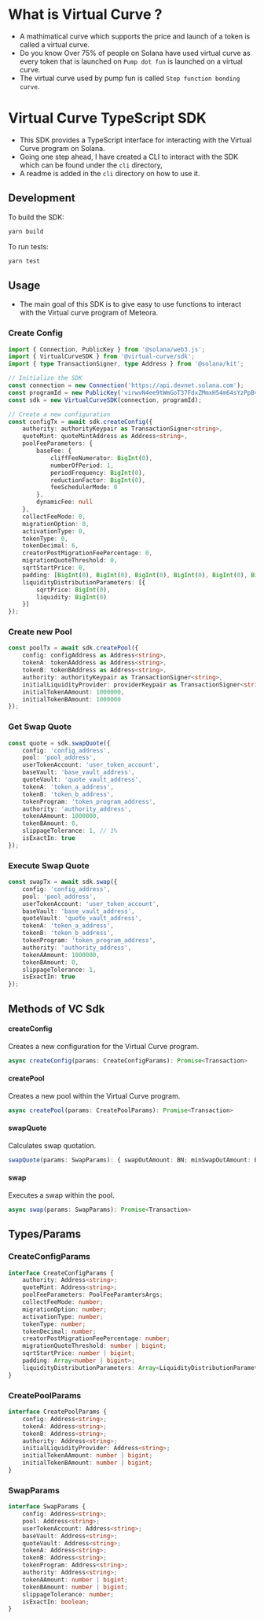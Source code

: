 # What is Virtual Curve ?
- A mathimatical curve which supports the price and launch of a token is called a virtual curve.
- Do you know Over 75% of people on Solana have used virtual curve as every token that is launched on `Pump dot fun` is launched on a virtual curve.
- The virtual curve used by pump fun is called `Step function bonding curve`.

# Virtual Curve TypeScript SDK

- This SDK provides a TypeScript interface for interacting with the Virtual Curve program on Solana.
- Going one step ahead, I have created a CLI to interact with the SDK which can be found under the `cli` directory,
- A readme is added in the `cli` directory on how to use it.

## Development

To build the SDK:
```bash
yarn build
```

To run tests:
```bash
yarn test
```

## Usage
- The main goal of this SDK is to give easy to use functions to interact with the Virtual curve program of Meteora.

### Create Config

```typescript
import { Connection, PublicKey } from '@solana/web3.js';
import { VirtualCurveSDK } from '@virtual-curve/sdk';
import { type TransactionSigner, type Address } from '@solana/kit';

// Initialize the SDK
const connection = new Connection('https://api.devnet.solana.com');
const programId = new PublicKey('virwvN4ee9tWmGoT37FdxZMmxH54m64sYzPpBvXA3ZV');
const sdk = new VirtualCurveSDK(connection, programId);

// Create a new configuration
const configTx = await sdk.createConfig({
    authority: authorityKeypair as TransactionSigner<string>,
    quoteMint: quoteMintAddress as Address<string>,
    poolFeeParameters: {
        baseFee: {
            cliffFeeNumerator: BigInt(0),
            numberOfPeriod: 1,
            periodFrequency: BigInt(0),
            reductionFactor: BigInt(0),
            feeSchedulerMode: 0
        },
        dynamicFee: null
    },
    collectFeeMode: 0,
    migrationOption: 0,
    activationType: 0,
    tokenType: 0,
    tokenDecimal: 6,
    creatorPostMigrationFeePercentage: 0,
    migrationQuoteThreshold: 0,
    sqrtStartPrice: 0,
    padding: [BigInt(0), BigInt(0), BigInt(0), BigInt(0), BigInt(0), BigInt(0)],
    liquidityDistributionParameters: [{
        sqrtPrice: BigInt(0),
        liquidity: BigInt(0)
    }]
});
```

### Create new Pool
```typescript
const poolTx = await sdk.createPool({
    config: configAddress as Address<string>,
    tokenA: tokenAAddress as Address<string>,
    tokenB: tokenBAddress as Address<string>,
    authority: authorityKeypair as TransactionSigner<string>,
    initialLiquidityProvider: providerKeypair as TransactionSigner<string>,
    initialTokenAAmount: 1000000,
    initialTokenBAmount: 1000000
});
```

### Get Swap Quote
```typescript
const quote = sdk.swapQuote({
    config: 'config_address',
    pool: 'pool_address',
    userTokenAccount: 'user_token_account',
    baseVault: 'base_vault_address',
    quoteVault: 'quote_vault_address',
    tokenA: 'token_a_address',
    tokenB: 'token_b_address',
    tokenProgram: 'token_program_address',
    authority: 'authority_address',
    tokenAAmount: 1000000,
    tokenBAmount: 0,
    slippageTolerance: 1, // 1%
    isExactIn: true
});
```

### Execute Swap Quote
```typescript
const swapTx = await sdk.swap({
    config: 'config_address',
    pool: 'pool_address',
    userTokenAccount: 'user_token_account',
    baseVault: 'base_vault_address',
    quoteVault: 'quote_vault_address',
    tokenA: 'token_a_address',
    tokenB: 'token_b_address',
    tokenProgram: 'token_program_address',
    authority: 'authority_address',
    tokenAAmount: 1000000,
    tokenBAmount: 0,
    slippageTolerance: 1,
    isExactIn: true
});
```

## Methods of VC Sdk

#### createConfig
Creates a new configuration for the Virtual Curve program.
```typescript
async createConfig(params: CreateConfigParams): Promise<Transaction>
```

#### createPool
Creates a new pool within the Virtual Curve program.
```typescript
async createPool(params: CreatePoolParams): Promise<Transaction>
```

#### swapQuote
Calculates swap quotation.
```typescript
swapQuote(params: SwapParams): { swapOutAmount: BN; minSwapOutAmount: BN }
```

#### swap
Executes a swap within the pool.
```typescript
async swap(params: SwapParams): Promise<Transaction>
```

## Types/Params

### CreateConfigParams
```typescript
interface CreateConfigParams {
    authority: Address<string>;
    quoteMint: Address<string>;
    poolFeeParameters: PoolFeeParamtersArgs;
    collectFeeMode: number;
    migrationOption: number;
    activationType: number;
    tokenType: number;
    tokenDecimal: number;
    creatorPostMigrationFeePercentage: number;
    migrationQuoteThreshold: number | bigint;
    sqrtStartPrice: number | bigint;
    padding: Array<number | bigint>;
    liquidityDistributionParameters: Array<LiquidityDistributionParametersArgs>;
}
```

### CreatePoolParams
```typescript
interface CreatePoolParams {
    config: Address<string>;
    tokenA: Address<string>;
    tokenB: Address<string>;
    authority: Address<string>;
    initialLiquidityProvider: Address<string>;
    initialTokenAAmount: number | bigint;
    initialTokenBAmount: number | bigint;
}
```

### SwapParams
```typescript
interface SwapParams {
    config: Address<string>;
    pool: Address<string>;
    userTokenAccount: Address<string>;
    baseVault: Address<string>;
    quoteVault: Address<string>;
    tokenA: Address<string>;
    tokenB: Address<string>;
    tokenProgram: Address<string>;
    authority: Address<string>;
    tokenAAmount: number | bigint;
    tokenBAmount: number | bigint;
    slippageTolerance: number;
    isExactIn: boolean;
}
```
